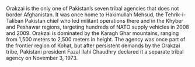 Orakzai is the only one of Pakistan’s seven tribal agencies that does not border Afghanistan. It was once home to Hakimullah Mehsud, the Tehrik-i-Taliban Pakistan chief who led militant operations there and in the Khyber and Peshawar regions, targeting hundreds of NATO supply vehicles in 2008 and 2009.  Orakzai is dominated by the Karagh Ghar mountains, ranging from 1,500 meters to 2,500 meters in height.  The agency was once part of the frontier region of Kohat, but after persistent demands by the Orakzai tribe, Pakistani president  Fazal Ilahi Chaudhry declared it a separate tribal agency on November 3, 1973.

